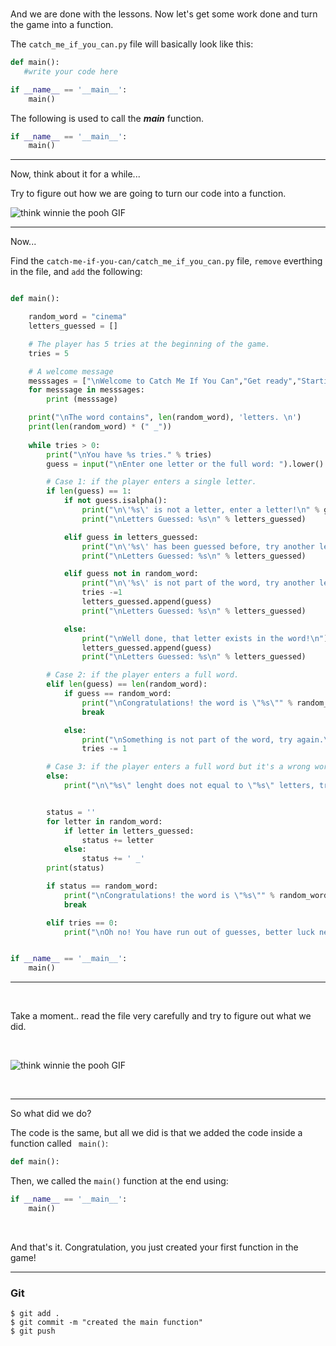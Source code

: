 ﻿<br>

And we are done with the lessons. Now let's get some work done and turn the game into a function.

The `catch_me_if_you_can.py` file will basically look like this:

```python
def main():
   #write your code here

if __name__ == '__main__':
    main()
```
The following is used to call the ***main*** function.

```python
if __name__ == '__main__':
    main()
```
---
Now, think about it for a while...

Try to figure out how we are going to turn our code into a function.

![think winnie the pooh GIF](https://media2.giphy.com/media/mRh4cLIYhrs9G/giphy.gif?cid=ecf05e477f3668e9be242fed760055c83eb7cea511df8307&rid=giphy.gif)

---

Now...

Find the `catch-me-if-you-can/catch_me_if_you_can.py` file, `remove` everthing in the file, and `add` the following: 


```python

def main():

    random_word = "cinema"
    letters_guessed = []

    # The player has 5 tries at the beginning of the game. 
    tries = 5

    # A welcome message
    messsages = ["\nWelcome to Catch Me If You Can","Get ready","Starting the game...","Selecting a word..."]
    for messsage in messsages:
        print (messsage)

    print("\nThe word contains", len(random_word), 'letters. \n')
    print(len(random_word) * (" _"))
    
    while tries > 0:
        print("\nYou have %s tries." % tries)
        guess = input("\nEnter one letter or the full word: ").lower()

        # Case 1: if the player enters a single letter.
        if len(guess) == 1:
            if not guess.isalpha():
                print("\n\'%s\' is not a letter, enter a letter!\n" % guess)
                print("\nLetters Guessed: %s\n" % letters_guessed)

            elif guess in letters_guessed:
                print("\n\'%s\' has been guessed before, try another letter.\n" % guess)
                print("\nLetters Guessed: %s\n" % letters_guessed)

            elif guess not in random_word:
                print("\n\'%s\' is not part of the word, try another letter.\n" % guess)
                tries -=1
                letters_guessed.append(guess)
                print("\nLetters Guessed: %s\n" % letters_guessed)

            else:
                print("\nWell done, that letter exists in the word!\n")
                letters_guessed.append(guess)
                print("\nLetters Guessed: %s\n" % letters_guessed)

        # Case 2: if the player enters a full word.
        elif len(guess) == len(random_word):
            if guess == random_word:
                print("\nCongratulations! the word is \"%s\"" % random_word)
                break

            else:
                print("\nSomething is not part of the word, try again.\n")
                tries -= 1

        # Case 3: if the player enters a full word but it's a wrong word.
        else:
            print("\n\"%s\" lenght does not equal to \"%s\" letters, try another!\n" % (guess,len(random_word)))


        status = ''
        for letter in random_word:
            if letter in letters_guessed:
                status += letter
            else:
                status += ' _'
        print(status)

        if status == random_word:
            print("\nCongratulations! the word is \"%s\"" % random_word)
            break

        elif tries == 0:
            print("\nOh no! You have run out of guesses, better luck next time! The word is \"%s\"" % random_word)


if __name__ == '__main__':
    main()
```

---
<br>

Take a moment.. read the file very carefully and try to figure out what we did.

<br>


![think winnie the pooh GIF](https://media2.giphy.com/media/mRh4cLIYhrs9G/giphy.gif?cid=ecf05e477f3668e9be242fed760055c83eb7cea511df8307&rid=giphy.gif)

<br>

----
So what did we do? 

The code is the same, but all we did is that we added the code inside a function called ` main()`:

```python
def main():
``` 

Then, we called the `main()` function at the end using:
```python
if __name__ == '__main__':
    main()
```

<br>

And that's it. Congratulation, you just created your first function in the game!

---


### Git


```
$ git add .
$ git commit -m "created the main function"
$ git push
```
